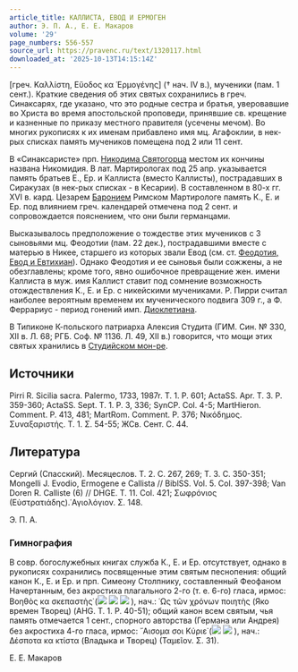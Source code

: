 ```yaml
---
article_title: КАЛЛИСТА, ЕВОД И ЕРМОГЕН
author: Э. П. А., Е. Е. Макаров
volume: '29'
page_numbers: 556-557
source_url: https://pravenc.ru/text/1320117.html
downloaded_at: '2025-10-13T14:15:14Z'
---
```


[греч. Καλλίστη, Εὔοδος κα ῾Ερμογένης] († нач. IV в.), мученики (пам. 1 сент.). Краткие сведения об этих святых сохранились в греч. Cинаксарях, где указано, что это родные сестра и братья, уверовавшие во Христа во время апостольской проповеди, принявшие св. крещение и казненные по приказу местного правителя (усечены мечом). Во многих рукописях к их именам прибавлено имя мц. Агафоклии, в нек-рых списках память мучеников помещена под 2 или 11 сент.

В «Синаксаристе» прп. [Никодима Святогорца](<https://pravenc.ru/text/Никодим Святогорец.html>) местом их кончины названа Никомидия. В лат. Мартирологах под 25 апр. указывается память братьев Е., Ер. и Каллиста (вместо Каллисты), пострадавших в Сиракузах (в нек-рых списках - в Кесарии). В составленном в 80-х гг. XVI в. кард. Цезарем [Баронием](https://pravenc.ru/text/Баронием.html) Римском Мартирологе память К., Е. и Ер. под влиянием греч. календарей отмечена под 2 сент. и сопровождается пояснением, что они были германцами.

Высказывалось предположение о тождестве этих мучеников с 3 сыновьями мц. Феодотии (пам. 22 дек.), пострадавшими вместе с матерью в Никее, старшего из которых звали Евод (см. ст. [Феодотия, Евод и Евтихиан](<https://pravenc.ru/text/Феодотия  Евод и Евтихиан.html>)). Однако Феодотия и ее сыновья были сожжены, а не обезглавлены; кроме того, явно ошибочное превращение жен. имени Каллиста в муж. имя Каллист ставит под сомнение возможность отождествления К., Е. и Ер. с никейскими мучениками. Р. Пирри считал наиболее вероятным временем их мученического подвига 309 г., а Ф. Феррариус - период гонений имп. [Диоклетиана](https://pravenc.ru/text/ДИОКЛЕТИАН.html).

В Типиконе К-польского патриарха Алексия Студита (ГИМ. Син. № 330, XII в. Л. 68; РГБ. Соф. № 1136. Л. 49, XII в.) говорится, что мощи этих святых хранились в [Студийском мон-ре](<https://pravenc.ru/text/Студийском мон-ре.html>).

## Источники

Pirri R. Sicilia sacra. Palermo, 1733, 1987r. T. 1. P. 601; ActaSS. Apr. T. 3. P. 359-360; ActaSS. Sept. T. 1. P. 3, 336; SynCP. Col. 4-5; MartHieron. Comment. P. 413, 481; MartRom. Comment. P. 376; Νικόδημος. Συναξαριστής. Τ. 1. Σ. 54-55; ЖСв. Сент. С. 44.

## Литература

Сергий (Спасский). Месяцеслов. Т. 2. С. 267, 269; Т. 3. С. 350-351; Mongelli J. Evodio, Ermogene e Callista // BiblSS. Vol. 5. Col. 397-398; Van Doren R. Calliste (6) // DHGE. T. 11. Col. 421; Σωφρόνιος (Εὐστρατιάδης).῾Αγιολόγιον. Σ. 148.

Э. П. А. 

### Гимнография

В совр. богослужебных книгах служба К., Е. и Ер. отсутствует, однако в рукописях сохранились посвященные этим святым песнопения: общий канон К., Е. и Ер. и прп. Симеону Столпнику, составленный Феофаном Начертанным, без акростиха плагального 2-го (т. е. 6-го) гласа, ирмос: Βοηθὸς κα σκεπαστὴς̇ (![](<https://pravenc.ru/char/26526/xcfxeexecxee1xf9xedxe8xeaxfa /image.png>) ![](<https://pravenc.ru/char/26526/ xe88 /image.png>) ![](<https://pravenc.ru/char/26526/ xefxeexeaxf0xeexe2xe81xf2xe5xebxfcx3a/image.png>) ), нач.: ῾Ως τῶν χρόνων ποιητὴς (Яко времен Творец) (AHG. T. 1. P. 40-51); общий канон всем святым, чья память отмечается 1 сент., спорного авторства (Германа или Андрея) без акростиха 4-го гласа, ирмос: ῎Αισομα σοι Κύριε̇ (![](<https://pravenc.ru/char/26526/xc2xeexf1xefxeexfe2 /image.png>) ![](<https://pravenc.ru/char/26526/ xf2xe5xe1_x3a/image.png>) ), нач.: Δέσποτα κα κτίστα (Владыка и Творец) (Ταμεῖον. Σ. 31).

Е. Е. Макаров
